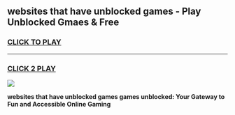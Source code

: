 
## websites that have unblocked games - Play Unblocked Gmaes & Free
<h3>
<a href="https://premium.freeplayer.one?title=websites_that_have_unblocked_games&ref=20F">CLICK TO PLAY</a></h3>
<hr>

<h3>
<a href="https://premium.freeplayer.one?title=websites_that_have_unblocked_games&ref=20F">CLICK 2 PLAY</a>
  
</h3>

<a href="https://premium.freeplayer.one?title=websites_that_have_unblocked_games&ref=20F/"><img src="https://clearcache.store/games.png"></a>


**websites that have unblocked games games unblocked: Your Gateway to Fun and Accessible Online Gaming**
